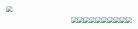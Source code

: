 <img src="https://capsule-render.vercel.app/api?type=wave&color=auto&height=300&section=header&text=OhByeongMun%20Repository&fontSize=60" />
<p align="center">
  <img
    src="https://img.shields.io/badge/HTML5-000000?style=flat-square&logo=HTML5&logoColor=white"
  /><img
    src="https://img.shields.io/badge/React-000000?style=flat-square&logo=React&logoColor=white"
  /><img
    src="https://img.shields.io/badge/Laravel-000000?style=flat-square&logo=Laravel&logoColor=white"
  /><img
    src="https://img.shields.io/badge/Node.js-000000?style=flat-square&logo=Node.js&logoColor=white"
  /><img
    src="https://img.shields.io/badge/Next.js-000000?style=flat-square&logo=Next.js&logoColor=white"
  /><img
    src="https://img.shields.io/badge/JavaScript-000000?style=flat-square&logo=JavaScript&logoColor=white"
  /><img
    src="https://img.shields.io/badge/CSS3-000000?style=flat-square&logo=CSS3&logoColor=white"
  /><img
    src="https://img.shields.io/badge/Solidity-000000?style=flat-square&logo=Solidity&logoColor=white"
  /><img
    src="https://img.shields.io/badge/Web3.js-000000?style=flat-square&logo=Web3.js&logoColor=white"
  /><img
    src="https://img.shields.io/badge/PHP-000000?style=flat-square&logo=PHP&logoColor=white"
  />
</P>
